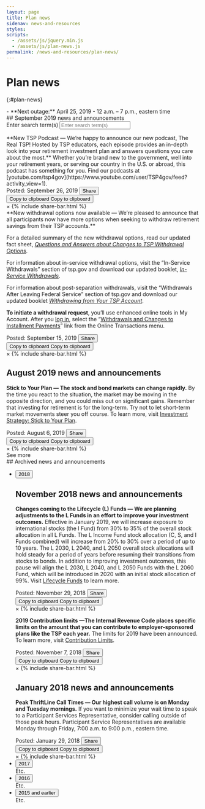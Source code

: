 ```yaml
---
layout: page
title: Plan news
sidenav: news-and-resources
styles:
scripts:
  - /assets/js/jquery.min.js
  - /assets/js/plan-news.js
permalink: /news-and-resources/plan-news/
---
```


# Plan news
{:#plan-news}

<section class="plan-news" markdown="1">
<div class="next-outage" markdown="1">
- <i class="fas fa-power-off"></i> **Next outage:** April 25, 2019
- 12 a.m. – 7 p.m., eastern time
</div>
<div class="flex header-line" markdown="1">
## September 2019 news and announcements
<!-- Animated search bar -->
<form accept-charset="UTF-8" action="https://search.usa.gov/search/docs" id="search_form_8657" method="get" class="animated-search">
<div style="margin:0;padding:0;display:inline">
<input type="hidden" name="dc" value="8657">
<input type="hidden" name="utf8" value="&#x2713;" /></div>
<input type="hidden" name="affiliate" value="beta.tsp" id="affiliate" >
<label for="query" class="usa-sr-only">Enter search term(s)</label>
<!-- Search input field -->
<input type="text" name="query" id="query_8657" autocomplete="off" placeholder="Enter search term(s)">
</form>
</div>

<div class="usa-grid">
<div class="usa-width-one-whole" markdown="1">
**New TSP Podcast &#8212; We’re happy to announce our new podcast, The Real TSP! Hosted by TSP educators, each episode provides an in-depth look into your retirement investment plan and answers questions you care about the most.** Whether you’re brand new to the government, well into your retirement years, or serving our country in the U.S. or abroad, this podcast has something for you. Find our podcasts at [youtube.com/tsp4gov](https://www.youtube.com/user/TSP4gov/feed?activity_view=1).
<div class="flex post-and-share">
  <span class="post-date" >Posted: September 26, 2019</span>
  <!-- Trigger/Open The Modal -->
  <button class="share" id="myBtn"><i class="fas fa-share-alt"></i><span class="sr-only">Share</span></button>

  <div class="tooltip">
  <button class="copy" onclick="copyToClipboard('#p1')" onmouseout="outFunc()">
  <span class="tooltiptext" id="myTooltip">Copy to clipboard</span>
  <i class="far fa-copy"></i><span class="sr-only">Copy to clipboard</span></button>
  </div>

  <div id="myModal" class="modal">
    <!-- Modal content -->
    <div class="modal-content">
    <span class="close">&times;</span>
    {% include share-bar.html  %}
    </div>
  </div>
</div>
</div>
</div>

<div class="usa-grid">
<div class="usa-width-one-whole" markdown="1">
**New withdrawal options now available &#8212; We’re pleased to announce that all participants now have more options when seeking to withdraw retirement savings from their TSP accounts.**

For a detailed summary of the new withdrawal options, read our updated fact sheet, [_Questions and Answers about Changes to TSP Withdrawal Options_](/publications/tspfs10.pdf).

For information about in-service withdrawal options, visit the “In-Service Withdrawals” section of tsp.gov and download our updated booklet, [_In-Service Withdrawals_](/publications/tspbk12.pdf).

For information about post-separation withdrawals, visit the “Withdrawals After Leaving Federal Service” section of tsp.gov and download our updated booklet [_Withdrawing from Your TSP Account_](/publications/tspbk02.pdf).

**To initiate a withdrawal request**, you’ll use enhanced online tools in My Account. After you [log in](javascript:void(0)), select the “[Withdrawals and Changes to Installment Payments](javascript:void(0))” link from the Online Transactions menu.

  <div class="flex post-and-share">
    <span class="post-date" >Posted: September 15, 2019</span>
    <!-- Trigger/Open The Modal -->
    <button class="share" id="myBtn"><i class="fas fa-share-alt"></i><span class="sr-only">Share</span></button>
    <div class="tooltip">
    <button class="copy" onclick="copyToClipboard('#p1')" onmouseout="outFunc()">
    <span class="tooltiptext" id="myTooltip">Copy to clipboard</span>
    <i class="far fa-copy"></i><span class="sr-only">Copy to clipboard</span></button>
    </div>
    <!-- The Modal -->
    <div id="myModal" class="modal">
    <!-- Modal content -->
      <div class="modal-content">
      <span class="close">&times;</span>
      {% include share-bar.html  %}
      </div>
    </div>
  </div>
</div>
</div>

## August 2019 news and announcements

<div class="usa-grid">
<div class="usa-width-one-whole" markdown="1">

**Stick to Your Plan — The stock and bond markets can change rapidly.** By the time you react to the situation, the market may be moving in the opposite direction, and you could miss out on significant gains. Remember that investing for retirement is for the long-term. Try not to let short-term market movements steer you off course. To learn more, visit [Investment Strategy: Stick to Your Plan](javascript:void(0)).

  <div class="flex post-and-share">
    <span class="post-date" >Posted: August 6, 2019</span>
    <!-- Trigger/Open The Modal -->
    <button class="share" id="myBtn"><i class="fas fa-share-alt"></i><span class="sr-only">Share</span></button>
    <div class="tooltip">
    <button class="copy" onclick="copyToClipboard('#p1')" onmouseout="outFunc()">
    <span class="tooltiptext" id="myTooltip">Copy to clipboard</span>
    <i class="far fa-copy"></i><span class="sr-only">Copy to clipboard</span></button>
    </div>
  </div>
  <div id="myModal" class="modal">
  <!-- Modal content -->
  <div class="modal-content">
  <span class="close">&times;</span>
  {% include share-bar.html  %}
  </div>
  </div>

</div>
</div>

<div class="see-more">
  <span onclick="show()">See more</span><i id="see-more-a" class="far fa-angle-up rotate"></i>
</div>

</section>

<section class="plan-news-archive" markdown="1">
## Archived news and announcements

<ul class="usa-accordion">
<li>
<button class="usa-accordion-button"
aria-expanded="false"
aria-controls="year-2018">
2018
</button>
<div id="year-2018" class="usa-accordion-content" markdown="1">

## November 2018 news and announcements

<div class="usa-grid">
<div class="usa-width-one-whole" markdown="1">

**Changes coming to the Lifecycle (L) Funds &#8212; We are planning adjustments to the L Funds in an effort to improve your investment outcomes.** Effective in January 2019, we will increase exposure to international stocks (the I Fund) from 30% to 35% of the overall stock allocation in all L Funds. The L Income Fund stock allocation (C, S, and I Funds combined) will increase from 20% to 30% over a period of up to 10 years. The L 2030, L 2040, and L 2050 overall stock allocations will hold steady for a period of years before resuming their transitions from stocks to bonds. In addition to improving investment outcomes, this pause will align the L 2030, L 2040, and L 2050 Funds with the L 2060 Fund, which will be introduced in 2020 with an initial stock allocation of 99%. Visit [Lifecycle Funds](/funds-lifecycle/) to learn more.

  <div class="flex post-and-share">
    <span class="post-date" >Posted: November 29, 2018</span>
    <!-- Trigger/Open The Modal -->
    <button class="share" id="myBtn"><i class="fas fa-share-alt"></i><span class="sr-only">Share</span></button>
    <div class="tooltip">
    <button class="copy" onclick="copyToClipboard('#p1')" onmouseout="outFunc()">
    <span class="tooltiptext" id="myTooltip">Copy to clipboard</span>
    <i class="far fa-copy"></i><span class="sr-only">Copy to clipboard</span></button>
    </div>
  </div>
  <div id="myModal" class="modal">
  <div class="modal-content">
  <span class="close">&times;</span>
  {% include share-bar.html  %}
  </div>
  </div>

</div>
</div>

<div class="usa-grid">
<div class="usa-width-one-whole" markdown="1">

**2019 Contribution limits &#8212;The Internal Revenue Code places specific limits on the amount that you can contribute to employer-sponsored plans like the TSP each year.** The limits for 2019 have been announced. To learn more, visit [Contribution Limits](/making-contributions/contribution-limits/).

  <div class="flex post-and-share">
    <span class="post-date" >Posted: November 7, 2018</span>
    <!-- Trigger/Open The Modal -->
    <button class="share" id="myBtn"><i class="fas fa-share-alt"></i><span class="sr-only">Share</span></button>
    <div class="tooltip">
    <button class="copy" onclick="copyToClipboard('#p1')" onmouseout="outFunc()">
    <span class="tooltiptext" id="myTooltip">Copy to clipboard</span>
    <i class="far fa-copy"></i><span class="sr-only">Copy to clipboard</span></button>
    </div>
  </div>
  <div id="myModal" class="modal">
  <div class="modal-content">
  <span class="close">&times;</span>
  {% include share-bar.html  %}
  </div>
  </div>

</div>
</div>

## January 2018 news and announcements

<div class="usa-grid">
<div class="usa-width-one-whole" markdown="1">

**Peak ThriftLine Call Times &#8212; Our highest call volume is on Monday and Tuesday mornings.** If you want to minimize your wait time to speak to a Participant Services Representative, consider calling outside of those peak hours. Participant Service Representatives are available Monday through Friday, <span class="nowrap">7:00 a.m.</span> to <span class="nowrap">9:00 p.m.</span>, eastern time.

  <div class="flex post-and-share">
    <span class="post-date" >Posted: January 29, 2018</span>
    <!-- Trigger/Open The Modal -->
    <button class="share" id="myBtn"><i class="fas fa-share-alt"></i><span class="sr-only">Share</span></button>
    <div class="tooltip">
    <button class="copy" onclick="copyToClipboard('#p1')" onmouseout="outFunc()">
    <span class="tooltiptext" id="myTooltip">Copy to clipboard</span>
    <i class="far fa-copy"></i><span class="sr-only">Copy to clipboard</span></button>
    </div>
  </div>
  <div id="myModal" class="modal">
  <div class="modal-content">
  <span class="close">&times;</span>
  {% include share-bar.html  %}
  </div>
  </div>

</div>
</div>

</div>
</li>
<li>
<button class="usa-accordion-button"
aria-expanded="false"
aria-controls="year-2017">
2017
</button>
<div id="year-2017" class="usa-accordion-content">
Etc.
</div>
</li>
<li>
<button class="usa-accordion-button"
aria-expanded="false"
aria-controls="year-2016">
2016
</button>
<div id="year-2016" class="usa-accordion-content">
Etc.
</div>
</li>
<li>
<button class="usa-accordion-button"
aria-expanded="false"
aria-controls="year-2015">
2015 and earlier
</button>
<div id="year-2015" class="usa-accordion-content">
Etc.
</div>
</li>
</ul>
</section>
